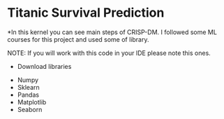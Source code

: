 # Titanic Survival Prediction
*In this kernel you can see main steps of CRISP-DM. I followed some ML courses for this project and used some of library.

NOTE: If you will work with this code in your IDE please note this ones.
* Download libraries
- Numpy
- Sklearn
- Pandas
- Matplotlib
- Seaborn
